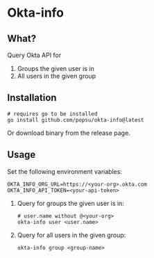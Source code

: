 # Okta-info

## What?

Query Okta API for

1) Groups the given user is in
2) All users in the given group

## Installation

```shell
# requires go to be installed
go install github.com/popsu/okta-info@latest
```

Or download binary from the release page.

## Usage

Set the following environment variables:

```shell
OKTA_INFO_ORG_URL=https://<your-org>.okta.com
OKTA_INFO_API_TOKEN=<your-api-token>
```

1. Query for groups the given user is in:

    ```shell
    # user.name without @<your-org>
    okta-info user <user.name>
    ```

2. Query for all users in the given group:

    ```shell
    okta-info group <group-name>
    ```
